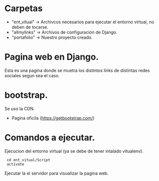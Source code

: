 # Carpetas
* "ent_vitual" -> Archivcos necesarios para ejecutar el entorno virtual, no deben de tocarse.
* "allmylinks" -> Archivos de configuracion de Django.
* "portafolio" -> Nuestro proyecto creado.

# Pagina web en Django.
Esta es una pagina donde se muetra los distintos links 
de distintas redes sociales segun sea el caso. 

# bootstrap.
Se uso la CDN.
* Pagina oficila (https://getbootstrap.com/)

# Comandos a ejecutar.
Ejecucion del entorno virtual (ya se debe de tener intalado vitualenv).

```
 cd ent_vitual/Script
 activate
```

Ejecutar la el servidor para visualizar la pagina web.

